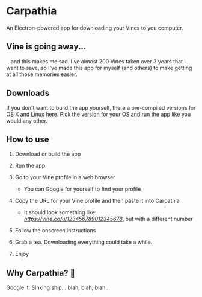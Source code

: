 # Carpathia
An Electron-powered app for downloading your Vines to you computer.

## Vine is going away...
...and this makes me sad. I've almost 200 Vines taken over 3 years that I want to save, so I've made this app for myself (and others) to make getting at all those memories easier.

## Downloads
If you don't want to build the app yourself, there a pre-compiled versions for OS X and Linux [here](https://github.com/seanmtracey/Carpathia/releases/). Pick the version for your OS and run the app like you would any other.

## How to use
1. Download or build the app
2. Run the app.
3. Go to your Vine profile in a web browser
	* You can Google for yourself to find your profile
4. Copy the URL for your Vine profile and then paste it into Carpathia
	* It should look something like _https://vine.co/u/123456789012345678_, but with a different number

5. Follow the onscreen instructions
6. Grab a tea. Downloading everything could take a while.
7. Enjoy

## Why Carpathia? 🚢
Google it. Sinking ship... blah, blah, blah...